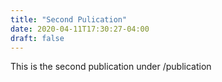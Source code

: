 ```yaml
---
title: "Second Pulication"
date: 2020-04-11T17:30:27-04:00
draft: false
---
```


This is the second publication under /publication